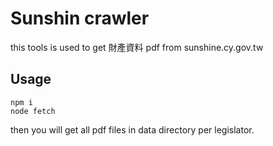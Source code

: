 # Sunshin crawler

this tools is used to get 財產資料 pdf from sunshine.cy.gov.tw

## Usage

```
npm i
node fetch
```

then you will get all pdf files in data directory per legislator.
